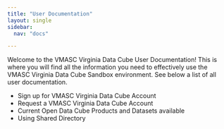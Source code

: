 ```yaml
---
title: "User Documentation"
layout: single
sidebar:
  nav: "docs"

---
```


Welcome to the VMASC Virginia Data Cube User Documentation! This is where you will find all the information you need to effectively use the VMASC Virginia Data Cube Sandbox environment. See below a list of all user documentation.

- Sign up for VMASC Virginia Data Cube Account
- Request a VMASC Virginia Data Cube Account
- Current Open Data Cube Products and Datasets available
- Using Shared Directory